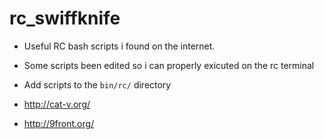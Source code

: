 # rc_swiffknife

* Useful RC bash scripts i found on the internet.
* Some scripts been edited so i can properly exicuted on the rc terminal
* Add scripts to the `bin/rc/` directory

* http://cat-v.org/
* http://9front.org/
